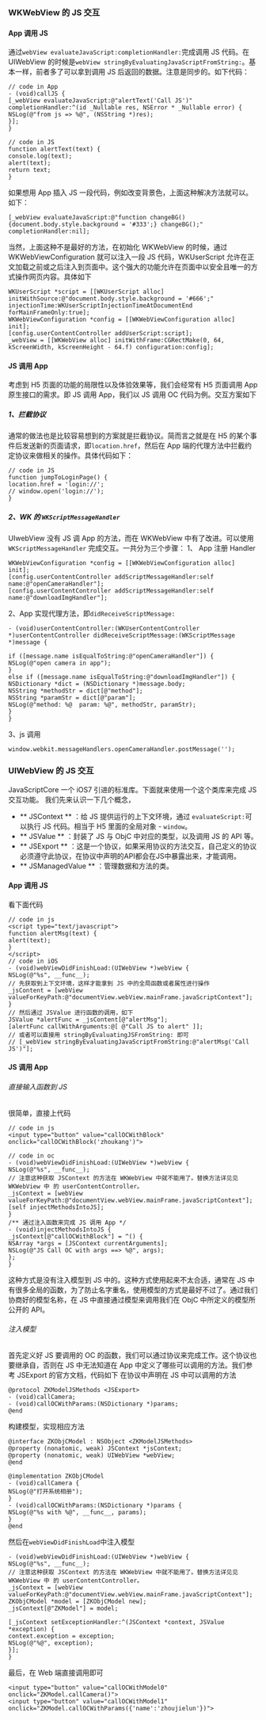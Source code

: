 ### WKWebView 的 JS 交互
#### App 调用 JS
通过`webView evaluateJavaScript:completionHandler:`完成调用 JS 代码。在 UIWebView 的时候是`webView stringByEvaluatingJavaScriptFromString:`。基本一样，前者多了可以拿到调用 JS 后返回的数据。注意是同步的。如下代码：
```
// code in App
- (void)callJS {
[_webView evaluateJavaScript:@"alertText('Call JS')" completionHandler:^(id _Nullable res, NSError * _Nullable error) {
NSLog(@"from js => %@", (NSString *)res);
}];
}

// code in JS
function alertText(text) {
console.log(text);
alert(text);
return text;
}
```
如果想用 App 插入 JS 一段代码，例如改变背景色，上面这种解决方法就可以。如下：
```
[_webView evaluateJavaScript:@"function changeBG(){document.body.style.background = '#333';} changeBG();" completionHandler:nil];
```
当然，上面这种不是最好的方法，在初始化 WKWebView 的时候，通过 WKWebViewConfiguration 就可以注入一段 JS 代码，WKUserScript 允许在正文加载之前或之后注入到页面中。这个强大的功能允许在页面中以安全且唯一的方式操作网页内容。具体如下
```
WKUserScript *script = [[WKUserScript alloc] initWithSource:@"document.body.style.background = '#666';" injectionTime:WKUserScriptInjectionTimeAtDocumentEnd forMainFrameOnly:true];
WKWebViewConfiguration *config = [[WKWebViewConfiguration alloc] init];
[config.userContentController addUserScript:script];
_webView = [[WKWebView alloc] initWithFrame:CGRectMake(0, 64, kScreenWidth, kScreenHeight - 64.f) configuration:config];

```
#### JS 调用 App
考虑到 H5 页面的功能的局限性以及体验效果等，我们会经常有 H5 页面调用 App 原生接口的需求。即 JS 调用 App，我们以 JS 调用 OC 代码为例。交互方案如下
##### 1、拦截协议
通常的做法也是比较容易想到的方案就是拦截协议。简而言之就是在 H5 的某个事件后发送新的页面请求，即`location.href`，然后在 App 端的代理方法中拦截约定协议来做相关的操作。具体代码如下：
```
// code in JS
function jumpToLoginPage() {
location.href = 'login://';
// window.open('login://');
}
```
##### 2、WK 的 `WKScriptMessageHandler`
UIwebView 没有 JS 调 App 的方法，而在 WKWebView 中有了改进。可以使用 `WKScriptMessageHandler` 完成交互。一共分为三个步骤：
1、 App 注册 Handler
```
WKWebViewConfiguration *config = [[WKWebViewConfiguration alloc] init];
[config.userContentController addScriptMessageHandler:self name:@"openCameraHandler"];
[config.userContentController addScriptMessageHandler:self name:@"downloadImgHandler"];
```
2、App 实现<WKScriptMessageHandler>代理方法，即`didReceiveScriptMessage:`
```
- (void)userContentController:(WKUserContentController *)userContentController didReceiveScriptMessage:(WKScriptMessage *)message {

if ([message.name isEqualToString:@"openCameraHandler"]) {
NSLog(@"open camera in app");
}
else if ([message.name isEqualToString:@"downloadImgHandler"]) {
NSDictionary *dict = (NSDictionary *)message.body;
NSString *methodStr = dict[@"method"];
NSString *paramStr = dict[@"param"];
NSLog(@"method: %@  param: %@", methodStr, paramStr);
}
}
```

3、js 调用
```
window.webkit.messageHandlers.openCameraHandler.postMessage('');
```
### UIWebView 的 JS 交互
JavaScriptCore 一个 iOS7 引进的标准库。下面就来使用一个这个类库来完成 JS 交互功能。
我们先来认识一下几个概念，
- ** JSContext ** ：给 JS 提供运行的上下文环境，通过 `evaluateScript:`可以执行 JS 代码。相当于 H5 里面的全局对象 - `window`。
- ** JSValue ** ：封装了 JS 与 ObjC 中对应的类型，以及调用 JS 的 API 等。
- ** JSExport ** ：这是一个协议，如果采用协议的方法交互，自己定义的协议必须遵守此协议，在协议中声明的API都会在JS中暴露出来，才能调用。
- ** JSManagedValue ** ：管理数据和方法的类。
#### App 调用 JS
看下面代码
```
// code in js
<script type="text/javascript">
function alertMsg(text) {
alert(text);
}
</script>
// code in iOS
- (void)webViewDidFinishLoad:(UIWebView *)webView {
NSLog(@"%s", __func__);
// 先获取到上下文环境，这样才能拿到 JS 中的全局函数或者属性进行操作
_jsContent = [webView valueForKeyPath:@"documentView.webView.mainFrame.javaScriptContext"];
}
// 然后通过 JSValue 进行函数的调用，如下
JSValue *alertFunc = _jsContent[@"alertMsg"];
[alertFunc callWithArguments:@[ @"Call JS to alert" ]];
// 或者可以直接用 stringByEvaluatingJSFromString: 即可
// [_webView stringByEvaluatingJavaScriptFromString:@"alertMsg('Call JS')"];
```
#### JS 调用 App
###### 直接输入函数到 JS
很简单，直接上代码
```
// code in js
<input type="button" value="callOCWithBlock" onclick="callOCWithBlock('zhoukang')">

// code in oc
- (void)webViewDidFinishLoad:(UIWebView *)webView {
NSLog(@"%s", __func__);
// 注意这种获取 JSContext 的方法在 WKWebView 中就不能用了。替换方法详见见 WKWebView 中 的 userContentController。
_jsContext = [webView valueForKeyPath:@"documentView.webView.mainFrame.javaScriptContext"];
[self injectMethodsIntoJS];
}
/** 通过注入函数来完成 JS 调用 App */
- (void)injectMethodsIntoJS {
_jsContext[@"callOCWithBlock"] = ^() {
NSArray *args = [JSContext currentArguments];
NSLog(@"JS Call OC with args ==> %@", args);
};
}
```
这种方式是没有注入模型到 JS 中的。这种方式使用起来不太合适，通常在 JS 中有很多全局的函数，为了防止名字重名，使用模型的方式是最好不过了。通过我们协商好的模型名称，在 JS 中直接通过模型来调用我们在 ObjC 中所定义的模型所公开的 API。
###### 注入模型
首先定义好 JS 要调用的 OC 的函数，我们可以通过协议来完成工作。这个协议也要继承自<JSExport>，否则在 JS 中无法知道在 App 中定义了哪些可以调用的方法。我们参考 JSExport 的官方文档，代码如下
在协议中声明在 JS 中可以调用的方法
```
@protocol ZKModelJSMethods <JSExport>
- (void)callCamera;
- (void)callOCWithParams:(NSDictionary *)params;
@end
```
构建模型，实现相应方法
```
@interface ZKObjCModel : NSObject <ZKModelJSMethods>
@property (nonatomic, weak) JSContext *jsContext;
@property (nonatomic, weak) UIWebView *webView;
@end

@implementation ZKObjCModel
- (void)callCamera {
NSLog(@"打开系统相册");
}
- (void)callOCWithParams:(NSDictionary *)params {
NSLog(@"%s with %@", __func__, params);
}
@end
```
然后在`webViewDidFinishLoad`中注入模型
```
- (void)webViewDidFinishLoad:(UIWebView *)webView {
NSLog(@"%s", __func__);
// 注意这种获取 JSContext 的方法在 WKWebView 中就不能用了。替换方法详见见 WKWebView 中 的 userContentController。
_jsContext = [webView valueForKeyPath:@"documentView.webView.mainFrame.javaScriptContext"];
ZKObjCModel *model = [ZKObjCModel new];
_jsContext[@"ZKModel"] = model;

[_jsContext setExceptionHandler:^(JSContext *context, JSValue *exception) {
context.exception = exception;
NSLog(@"%@", exception);
}];
}
```
最后，在 Web 端直接调用即可
```
<input type="button" value="callOCWithModel0" onclick="ZKModel.callCamera()">
<input type="button" value="callOCWithModel1" onclick="ZKModel.callOCWithParams({'name':'zhoujielun'})">
```

